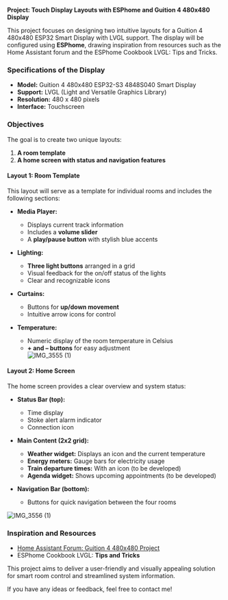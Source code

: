 **Project: Touch Display Layouts with ESPhome and Guition 4 480x480 Display**  

This project focuses on designing two intuitive layouts for a Guition 4 480x480 ESP32 Smart Display with LVGL support. The display will be configured using **ESPhome**, drawing inspiration from resources such as the Home Assistant forum and the ESPhome Cookbook LVGL: Tips and Tricks.  

### Specifications of the Display  
- **Model:** Guition 4 480x480 ESP32-S3 4848S040 Smart Display  
- **Support:** LVGL (Light and Versatile Graphics Library)  
- **Resolution:** 480 x 480 pixels  
- **Interface:** Touchscreen  

### Objectives  
The goal is to create two unique layouts:  
1. **A room template**  
2. **A home screen with status and navigation features**  

#### Layout 1: Room Template  
This layout will serve as a template for individual rooms and includes the following sections:  

- **Media Player:**  
  - Displays current track information  
  - Includes a **volume slider**  
  - A **play/pause button** with stylish blue accents  

- **Lighting:**  
  - **Three light buttons** arranged in a grid  
  - Visual feedback for the on/off status of the lights  
  - Clear and recognizable icons  

- **Curtains:**  
  - Buttons for **up/down movement**  
  - Intuitive arrow icons for control  

- **Temperature:**  
  - Numeric display of the room temperature in Celsius  
  - **+ and – buttons** for easy adjustment  
![IMG_3555 (1)](https://github.com/user-attachments/assets/6fe6a073-002a-4385-8d3b-2c343351230d)

#### Layout 2: Home Screen  
The home screen provides a clear overview and system status:  

- **Status Bar (top):**  
  - Time display  
  - Stoke alert alarm indicator
  - Connection icon  

- **Main Content (2x2 grid):**  
  - **Weather widget:** Displays an icon and the current temperature  
  - **Energy meters:** Gauge bars for electricity usage  
  - **Train departure times:** With an icon (to be developed)  
  - **Agenda widget:** Shows upcoming appointments (to be developed)  

- **Navigation Bar (bottom):**  
  - Buttons for quick navigation between the four rooms  

![IMG_3556 (1)](https://github.com/user-attachments/assets/fc645864-e4b9-489c-a01c-b7a5ff6dab9e)

### Inspiration and Resources  
- [Home Assistant Forum: Guition 4 480x480 Project](https://community.home-assistant.io/t/guition-4-480x480-esp32-s3-4848s040-smart-display-with-lvgl/729271/1)  
- ESPhome Cookbook LVGL: **Tips and Tricks**  

This project aims to deliver a user-friendly and visually appealing solution for smart room control and streamlined system information.  

If you have any ideas or feedback, feel free to contact me!





